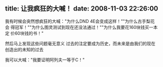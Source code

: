 title: 让我疯狂的大喊！
date: 2008-11-03 22:26:00
---

我有时候会突然想疯狂的大喊：&quot;为什么DND 4E会变成这样！&quot;&quot;为什么古手梨花会
得冠军！&quot;&quot;为什么图灵测试到现在还没法通过！&quot;&quot;为什么我要花160块钱买一本定
价60块钱的书！&quot;

然后马上发现这些问题毫无意义
过去的注定要成为历史，而未来是由我们的现在创造出的未知的过去

我可以大喊：&quot;我要证明阿列夫一等于C！&quot;